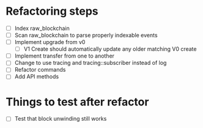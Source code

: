 # Refactoring steps

- [ ] Index raw_blockchain
- [ ] Scan raw_blockchain to parse properly indexable events
- [ ] Implement upgrade from v0
  - [ ] V1 Create should automatically update any older matching V0 create
- [ ] Implement transfer from one to another
- [ ] Change to use tracing and tracing::subscriber instead of log
- [ ] Refactor commands
- [ ] Add API methods

# Things to test after refactor

- [ ] Test that block unwinding still works